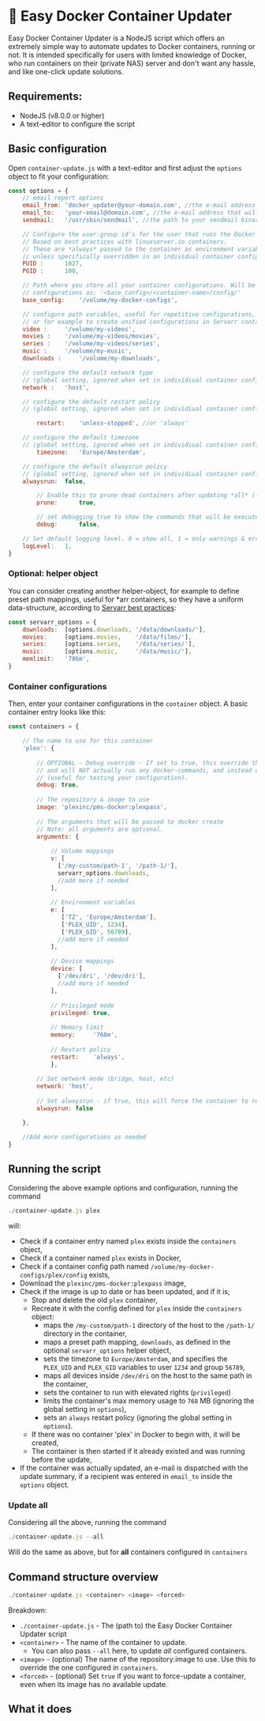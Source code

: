 # 🐳 Easy Docker Container Updater
Easy Docker Container Updater is a NodeJS script which offers an extremely simple way to automate updates to Docker containers, running or not. It is intended specifically for users with limited knowledge of Docker, who run containers on their (private NAS) server and don't want any hassle, and like one-click update solutions.

## Requirements:
- NodeJS (v8.0.0 or higher)
- A text-editor to configure the script

## Basic configuration
Open `container-update.js` with a text-editor and first adjust the `options` object to fit your configuration:

```JavaScript
const options = {
	// email report options
	email_from:	'docker_updater@your-domain.com', //the e-mail address that will be used as a sender address for the update report
	email_to:	'your-email@domain.com', //the e-mail address that will receive the update report
	sendmail: 	'/usr/sbin/sendmail', //the path to your sendmail binary (you probably don't need to change this)

	// Configure the user:group id's for the user that runs the Docker containers here.
	// Based on best practices with linuxserver.io containers.
	// These are *always* passed to the container as environment variables,
	// unless specifically overridden in an individual container configuration
	PUID : 		1027,
	PGID : 		100,

	// Path where you store all your container configurations. Will be used to store
	// configurations as: '<base_config>/<container-name>/config/'
	base_config:	'/volume/my-docker-configs',

	// configure path variables, useful for repetitive configurations,
	// or for example to create unified configurations in Servarr containers
	video : 	'/volume/my-videos',
	movies : 	'/volume/my-videos/movies',
	series : 	'/volume/my-videos/series',
	music : 	'/volume/my-music',
	downloads : 	'/volume/my-downloads',

	// configure the default network type
	// (global setting, ignored when set in individiual container configuration)
	network : 	'host',

	// configure the default restart policy
	// (global setting, ignored when set in individiual container configuration)

    	restart:	'unless-stopped', //or 'always'

	// configure the default timezone
	// (global setting, ignored when set in individiual container configuration)
    	timezone:	'Europe/Amsterdam',

	// configure the default alwaysrun policy
	// (global setting, ignored when set in individiual container configuration)
	alwaysrun:	false,

    	// Enable this to prune dead containers after updating *all* (--all)
    	prune:		true,

    	// set debugging true to show the commands that will be executed, but don't execute them
    	debug:		false,

	// Set default logging level. 0 = show all, 1 = only warnings & errors, 2 = only errors
	logLevel:	1, 
}
```

### Optional: helper object
You can consider creating another helper-object, for example to define preset path mappings, useful for *arr containers, so they have a uniform data-structure, according to [Servarr best practices](https://wiki.servarr.com/):

```JavaScript
const servarr_options = {
    downloads:  [options.downloads, '/data/downloads/'],
    movies:     [options.movies,    '/data/films/'],
    series:     [options.series,    '/data/series/'],
    music:      [options.music,     '/data/music/'],
    memlimit:   '786m',
}
```
### Container configurations
Then, enter your container configurations in the `container` object. A basic container entry looks like this:

```JavaScript
const containers = {

	// The name to use for this container
	'plex': {
	
	    // OPTIONAL - Debug override - If set to true, this override the global debug flag, specifically for this container,
	    // and will NOT actually run any docker-commands, and instead outputs the commands to the console
	    // (useful for testing your configuration).
	    debug: true, 
	
	    // The repository & image to use
	    image: 'plexinc/pms-docker:plexpass',
	
	    // The arguments that will be passed to docker create
	    // Note: all arguments are optional.
	    arguments: {
	
	        // Volume mappings
	        v: [ 
	          ['/my-custom/path-1', '/path-1/'],
	          servarr_options.downloads,
	          //add more if needed
	        ],
	
	        // Environment variables
	        e: [
	           ['TZ', 'Europe/Amsterdam'],
	           ['PLEX_UID', 1234],
	           ['PLEX_GID', 56789],
	          //add more if needed
	        ],
	
	        // Device mappings
	        device: [
	          ['/dev/dri', '/dev/dri'],
	          //add more if needed
	        ],
	
	        // Privileged mode
	        privileged: true,
	
	        // Memory limit
	        memory:     '768m',
	
	        // Restart policy
	        restart: 	'always',
			},
	
	    // Set network mode (bridge, host, etc)
	    network: 'host',
	
	    // Set alwaysrun - if true, this will force the container to run, even when it was stopped prior to updating
	    alwaysrun: false

	},

	//Add more configurations as needed
}
```

## Running the script

Considering the above example options and configuration, running the command

```JavaScript
./container-update.js plex
```

will:
- Check if a container entry named `plex` exists inside the `containers` object,
- Check if a container named `plex` exists in Docker,
- Check if a container config path named `/volume/my-docker-configs/plex/config` exists,
- Download the `plexinc/pms-docker:plexpass` image,
- Check if the image is up to date or has been updated, and if it is;
	- Stop and delete the old `plex` container,
	- Recreate it with the config defined for `plex` inside the `containers` object:
		- maps the `/my-custom/path-1` directory of the host to the `/path-1/` directory in the container,
		- maps a preset path mapping, `downloads`, as defined in the optional `servarr_options` helper object,
		- sets the timezone to `Europe/Amsterdam`, and specifies the `PLEX_UID` and `PLEX_GID` variables to user `1234` and group `56789`,
		- maps all devices inside `/dev/dri` on the host to the same path in the container,
		- sets the container to run with elevated rights (`privileged`)
		- limits the container's max memory usage to `768` MB (ignoring the global setting in `options`),
		- sets an `always` restart policy (ignoring the global setting in `options`).
	- If there was no container 'plex' in Docker to begin with, it will be created,
	- The container is then started if it already existed and was running before the update,
- If the container was actually updated, an e-mail is dispatched with the update summary, 
  if a recipient was entered in `email_to` inside the `options` object.

### Update all

Considering all the above, running the command

```JavaScript
./container-update.js --all
```

Will do the same as above, but for **all** containers configured in `containers`

## Command structure overview

```JavaScript
./container-update.js <container> <image> <forced>
```

Breakdown:
- `./container-update.js` - The (path to) the Easy Docker Container Updater script
- `<container>` - The name of the container to update.
  - You can also pass `--all` here, to update *all* configured containers.
- `<image>` - (optional) The name of the repository:image to use. Use this to override the one configured in `containers`.
- `<forced>` - (optional) Set `true` if you want to force-update a container, even when its image has no available update.


## What it does
